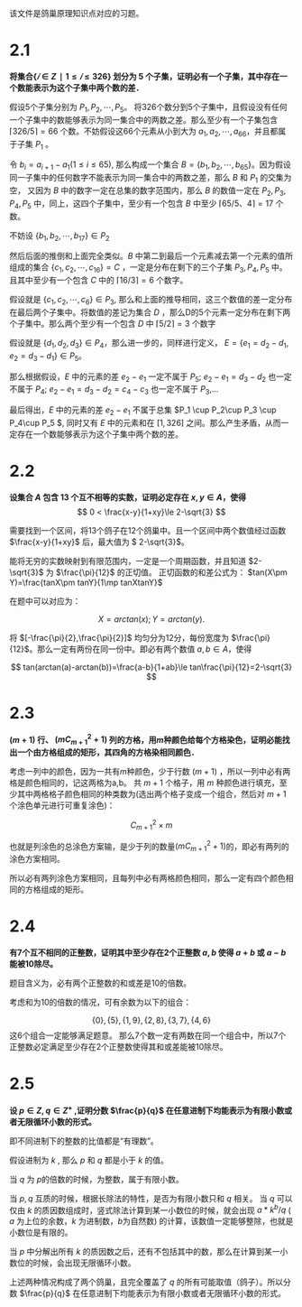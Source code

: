 该文件是鸽巢原理知识点对应的习题。
# 2.1
**将集合$\{𝑖 \in Z ∣ 1 \le 𝑖 \le 326\}$ 划分为 5 个子集，证明必有一个子集，其中存在一个数能表示为这个子集中两个数的差．**

假设5个子集分别为 $P_1,P_2,\cdots, P_5$。
将326个数分到5个子集中，且假设没有任何一个子集中的数能够表示为同一集合中的两数之差。那么至少有一个子集包含 $\lceil 326/5\rceil=66$ 个数。不妨假设这66个元素从小到大为 $a_1,a_2,\cdots,a_{66}$，并且都属于子集 $P_1$ 。

令 $b_i=a_{i+1}-a_1 (1\le i\le 65)$, 那么构成一个集合 $B=\{b_1,b_2,\cdots, b_{65}\}$。因为假设同一子集中的任何数字不能表示为同一集合中的两数之差，那么 $B$ 和 $P_1$ 的交集为空， 又因为 $B$ 中的数字一定在总集的数字范围内，那么 $B$ 的数值一定在 $P_2,P_3,P_4,P_5$ 中，同上，这四个子集中，至少有一个包含 $B$ 中至少 $\lceil 65/5、4\rceil=17$ 个数。

不妨设 $\{b_1,b_2,\cdots, b_17\}\in P_2$

然后后面的推倒和上面完全类似。$B$ 中第二到最后一个元素减去第一个元素的值所组成的集合 $\{c_1,c_2,\cdots,c_{16}\}=C$ ，一定是分布在剩下的三个子集 $P_3,P_4,P_5$ 中。且其中至少有一个包含 $C$ 中的 $\lceil 16/3\rceil=6$ 个数字。

假设就是 $\{c_1,c_2,\cdots, c_6\}\in P_3$, 那么和上面的推导相同，这三个数值的差一定分布在最后两个子集中。将数值的差记为集合 $D$ ，那么D的5个元素一定分布在剩下两个子集中。那么两个至少有一个包含 $D$ 中 $\lceil 5/2 \rceil=3$ 个数字

假设就是 $\{d_1,d_2,d_3\}\in P_4$，那么进一步的，同样进行定义， $E=\{e_1=d_2-d_1,e_2=d_3-d_1\}\in P_5$。

那么根据假设，$E$ 中的元素的差 $e_2-e_1$ 一定不属于 $P_5$; $e_2-e_1=d_3-d_2$ 也一定不属于 $P_4$; $e_2-e_1=d_3-d_2=c_4-c_3$ 也一定不属于 $P_3$,...

最后得出，$E$ 中的元素的差 $e_2-e_1$ 不属于总集 $P_1 \cup P_2\cup P_3 \cup P_4\cup P_5 $,
同时又有 $E$ 中的元素和在 $[1,326]$ 之间。那么产生矛盾，从而一定存在一个数能够表示为这个子集中两个数的差。




# 2.2
**设集合 $A$ 包含 13 个互不相等的实数，证明必定存在 $x,y \in A$，使得**
$$
0 < \frac{x-y}{1+xy}\le 2-\sqrt{3}
$$



需要找到一个区间，将13个鸽子在12个鸽巢中。且一个区间中两个数值经过函数 $\frac{x-y}{1+xy}$ 后，最大值为 $ 2-\sqrt{3}$。 

能将无穷的实数映射到有限范围内，一定是一个周期函数，并且知道 $2-\sqrt{3}$ 为 $\frac{\pi}{12}$ 的正切值。
正切函数的和差公式为：
$tan(X\pm Y)=\frac{tanX\pm tanY}{1\mp tanXtanY}$

在题中可以对应为：

$$
X=arctan(x);Y=arctan(y).
$$

将 $[-\frac{\pi}{2},\frac{\pi}{2}]$ 均匀分为12分，每份宽度为 $\frac{\pi}{12}$。那么一定有两份在同一份中。即必有两个数值 $a,b \in A$，使得

$$
tan(arctan(a)-arctan(b))=\frac{a-b}{1+ab}\le tan\frac{\pi}{12}=2-\sqrt{3}
$$


# 2.3

**$(m+1)$ 行、 $(mC_{m+1}^{2}+1)$ 列的方格，用$m$种颜色给每个方格染色，证明必能找出一个由方格组成的矩形，其四角的方格染相同颜色．**


考虑一列中的颜色，因为一共有$m$种颜色，少于行数 $(m+1)$ ，所以一列中必有两格是颜色相同的，记这两格为a,b。
共 $m+1$ 个格子，用 $m$ 种颜色进行填充，至少其中两格格子颜色相同的种类数为(选出两个格子变成一个组合，然后对 $m+1$ 个涂色单元进行可重复涂色)：

$$
C^{2}_{m+1}\times m 
$$

也就是列涂色的总涂色方案输，是少于列的数量$(mC_{m+1}^{2}+1)$的，即必有两列的涂色方案相同。

所以必有两列涂色方案相同，且每列中必有两格颜色相同，那么一定有四个颜色相同的方格组成的矩形。

# 2.4
**有7个互不相同的正整数，证明其中至少存在2个正整数 $a,b$ 使得 $a+b$ 或 $a-b$ 能被10除尽。**

题目含义为，必有两个正整数的和或差是10的倍数。

考虑和为10的倍数的情况，可有余数为以下的组合：

$$
\{0\},\{5\},\{1,9\},\{2,8\},\{3,7\},\{4,6\}
$$
这6个组合一定能够满足题意。
那么7个数一定有两数在同一个组合中，所以7个正整数必定满足至少存在2个正整数使得其和或差能被10除尽。


# 2.5
**设 $p\in Z, q\in Z^+$ ,证明分数 $\frac{p}{q}$ 在任意进制下均能表示为有限小数或者无限循环小数的形式。**

即不同进制下的整数的比值都是“有理数”。

假设进制为 $k$ , 那么 $p$ 和 $q$ 都是小于 $k$ 的值。

当 $q$ 为 $p$的倍数的时候，为整数，属于有限小数。

当 $p,q$ 互质的时候，根据长除法的特性，是否为有限小数只和 $q$ 相关。
当 $q$ 可以仅由 $k$ 的质因数组成时，竖式除法计算到某一小数位的时候，就会出现 $a*k^b/q$ ( $a$ 为上位的余数，$k$ 为进制数，$b$为自然数) 的计算，该数值一定能够整除，也就是小数位是有限的。

当 $p$ 中分解出所有 $k$ 的质因数之后，还有不包括其中的数，那么在计算到某一小数位的时候，会出现无限循环小数。

上述两种情况构成了两个鸽巢，且完全覆盖了 $q$ 的所有可能取值（鸽子）。所以分数 $\frac{p}{q}$ 在任意进制下均能表示为有限小数或者无限循环小数的形式。